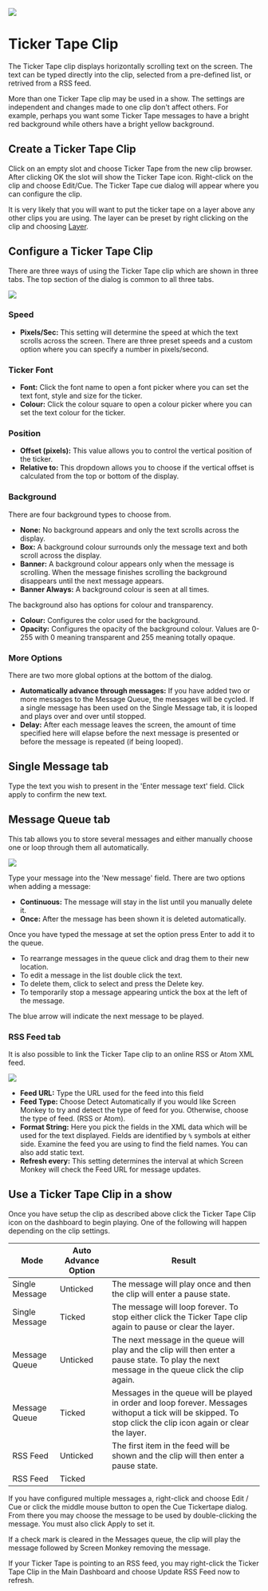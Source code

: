 ![](../../images/TickerTapeIcon.png) 
# Ticker Tape Clip

The Ticker Tape clip displays horizontally scrolling text on the screen. The text can be typed directly into the clip, selected from a pre-defined list, or retrived from a RSS feed.

More than one Ticker Tape clip may be used in a show. The settings are independent and changes made to one clip don't affect others. For example, perhaps you want some Ticker Tape messages to have a bright red background while others have a bright yellow background.

## Create a Ticker Tape Clip
Click on an empty slot and choose Ticker Tape from the new clip browser. After clicking OK the slot will show the Ticker Tape icon. Right-click on the clip and choose Edit/Cue. The Ticker Tape cue dialog will appear where you can configure the clip.

It is very likely that you will want to put the ticker tape on a layer above any other clips you are using. The layer can be preset by right clicking on the clip and choosing [Layer](../clipSettings/layer.md).

## Configure a Ticker Tape Clip
There are three ways of using the Ticker Tape clip which are shown in three tabs. The top section of the dialog is common to all three tabs.

![](/images/clip-tickertape-single.png)

### Speed

- **Pixels/Sec:** This setting will determine the speed at which the text scrolls across the screen. There are three preset speeds and a custom option where you can specify a number in pixels/second.

### Ticker Font

- **Font:** Click the font name to open a font picker where you can set the text font, style and size for the ticker.
- **Colour:** Click the colour square to open a colour picker where you can set the text colour for the ticker.

### Position

- **Offset (pixels):** This value allows you to control the vertical position of the ticker.
- **Relative to:** This dropdown allows you to choose if the vertical offset is calculated from the top or bottom of the display.

### Background
There are four background types to choose from.

- **None:** No background appears and only the text scrolls across the display.  
- **Box:** A background colour surrounds only the message text and both scroll across the display.
- **Banner:** A background colour appears only when the message is scrolling. When the message finishes scrolling the background disappears until the next message appears.  
- **Banner Always:** A background colour is seen at all times.
    
The background also has options for colour and transparency.

- **Colour:** Configures the color used for the background.  
- **Opacity:** Configures the opacity of the background colour. Values are 0-255 with 0 meaning transparent and 255 meaning totally opaque.  

### More Options
There are two more global options at the bottom of the dialog.

- **Automatically advance through messages:** If you have added two or more messages to the Message Queue, the messages will be cycled. If a single message has been used on the Single Message tab, it is looped and plays over and over until stopped.
- **Delay:** After each message leaves the screen, the amount of time specified here will elapse before the next message is presented or before the message is repeated (if being looped).

## Single Message tab
Type the text you wish to present in the 'Enter message text' field. Click apply to confirm the new text.

## Message Queue tab
This tab allows you to store several messages and either manually choose one or loop through them all automatically. 

![](../../images/clip-tickertape-queue.png)

Type your message into the 'New message' field. There are two options when adding a message:

- **Continuous:** The message will stay in the list until you manually delete it. 
- **Once:** After the message has been shown it is deleted automatically.

Once you have typed the message at set the option press Enter to add it to the queue. 

- To rearrange messages in the queue click and drag them to their new location. 
- To edit a message in the list double click the text.
- To delete them, click to select and press the Delete key.
- To temporarily stop a message appearing untick the box at the left of the message.

The blue arrow will indicate the next message to be played.

### RSS Feed tab
It is also possible to link the Ticker Tape clip to an online RSS or Atom XML feed.

![](../../images/clip-tickertape-rss.png)

- **Feed URL:** Type the URL used for the feed into this field  
- **Feed Type:** Choose Detect Automatically if you would like Screen Monkey to try and detect the type of feed for you. Otherwise, choose the type of feed. (RSS or Atom).
- **Format String:** Here you pick the fields in the XML data which will be used for the text displayed. Fields are identified by `%` symbols at either side. Examine the feed you are using to find the field names. You can also add static text.
- **Refresh every:** This setting determines the interval at which Screen Monkey will check the Feed URL for message updates.

## Use a Ticker Tape Clip in a show
Once you have setup the clip as described above click the Ticker Tape Clip icon on the dashboard to begin playing. One of the following will happen depending on the clip settings.

|Mode|Auto Advance Option|Result|
|-|-|-|
|Single Message|Unticked|The message will play once and then the clip will enter a pause state.|
|Single Message|Ticked|The message will loop forever. To stop either click the Ticker Tape clip again to pause or clear the layer.|
|Message Queue|Unticked|The next message in the queue will play and the clip will then enter a pause state. To play the next message in the queue click the clip again.|
|Message Queue|Ticked|Messages in the queue will be played in order and loop forever. Messages withoput a tick will be skipped. To stop click the clip icon again or clear the layer.|
|RSS Feed|Unticked|The first item in the feed will be shown and the clip will then enter a pause state.|
|RSS Feed|Ticked||

If you have configured multiple messages a, right-click and choose Edit / Cue or click the middle mouse button to open the Cue Tickertape dialog. From there you may choose the message to be used by double-clicking the message. You must also click Apply to set it.

If a check mark is cleared in the Messages queue, the clip will play the message followed by Screen Monkey removing the message.

If your Ticker Tape is pointing to an RSS feed, you may right-click the Ticker Tape Clip in the Main Dashboard and choose Update RSS Feed now to refresh. 
